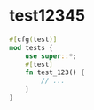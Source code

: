 <!-- ---
title: Rust lang
subtitle: rs
date: 2020-10-14
bigimg: [{src: "/primitives/img/unsplash-josiah-ingels.jpg", desc: "Path"}]
--- -->

# test12345

```rs
#[cfg(test)]
mod tests {
    use super::*;
    #[test]
    fn test_123() {
        // ...
    }
}
```

